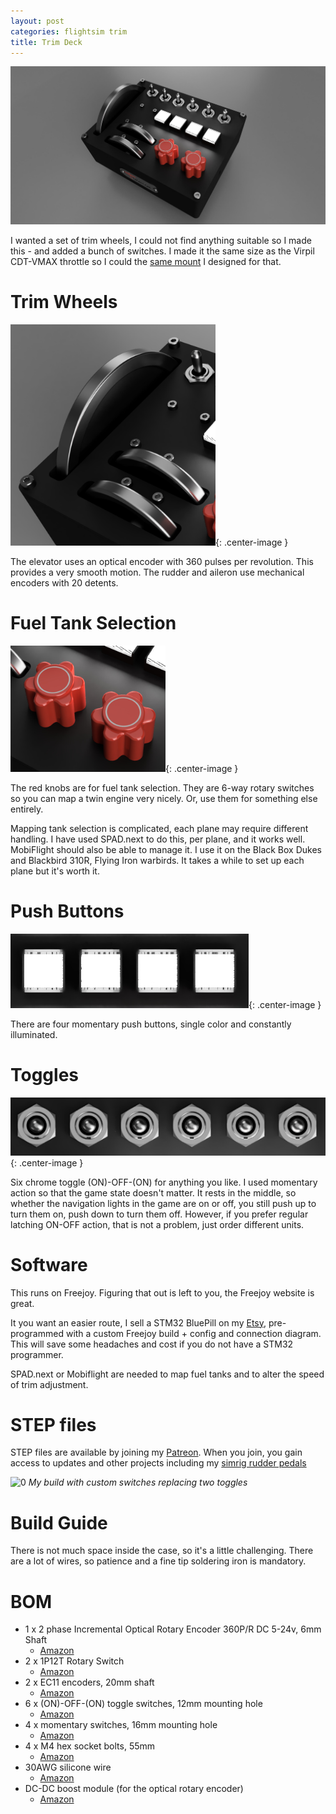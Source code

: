 ```yaml
---
layout: post
categories: flightsim trim
title: Trim Deck
---
```


![CDT_VMAX_Mount_2025 May 26_10 49 37PM 000_CustomizedView43852198952_jpg](../assets/trim-deck/CDT_VMAX_Mount_2025-May-26_10-49-37PM-000_CustomizedView43852198952_jpg.jpg)

I wanted a set of trim wheels, I could not find anything suitable so I made this - and added a bunch of switches. I made it the same size as the Virpil CDT-VMAX throttle so I could the [same mount](./virpil-cdt-vmax-bracket) I designed for that. 

# Trim Wheels

![1](../assets/trim-deck/1.png){: .center-image }

The elevator uses an optical encoder with 360 pulses per revolution. This provides a very smooth motion. The rudder and aileron use mechanical encoders with 20 detents.

# Fuel Tank Selection

![2](../assets/trim-deck/2.png){: .center-image }

The red knobs are for fuel tank selection. They are 6-way rotary switches so you can map a twin engine very nicely. Or, use them for something else entirely.

Mapping tank selection is complicated, each plane may require different handling. I have used SPAD.next to do this, per plane, and it works well. MobiFlight should also be able to manage it. I use it on the Black Box Dukes and Blackbird 310R, Flying Iron warbirds. It takes a while to set up each plane but it's worth it.

# Push Buttons

![3](../assets/trim-deck/3.png){: .center-image }

There are four momentary push buttons, single color and constantly illuminated.

# Toggles

![4](../assets/trim-deck/4.png){: .center-image }

Six chrome toggle (ON)-OFF-(ON) for anything you like. I used momentary action so that the game state doesn't matter. It rests in the middle, so whether the navigation lights in the game are on or off, you still push up to turn them on, push down to turn them off. However, if you prefer regular latching ON-OFF action, that is not a problem, just order different units.

# Software

This runs on Freejoy. Figuring that out is left to you, the Freejoy website is great. 

It you want an easier route, I sell a STM32 BluePill on my [Etsy](https://s16nengineering.etsy.com), pre-programmed with a custom Freejoy build + config and connection diagram. This will save some headaches and cost if you do not have a STM32 programmer.

SPAD.next or Mobiflight are needed to map fuel tanks and to alter the speed of trim adjustment.

# STEP files

STEP files are available by joining my [Patreon](https://patreon.com/s16n). When you join, you gain access to updates and other projects including my [simrig rudder pedals](rudder-pedals) 

![0](../assets/trim-deck/0.png)
*My build with custom switches replacing two toggles*

# Build Guide

There is not much space inside the case, so it's a little challenging. There are a lot of wires, so patience and a fine tip soldering iron is mandatory.

# BOM

- 1 x 2 phase Incremental Optical Rotary Encoder 360P/R DC 5-24v, 6mm Shaft
  - [Amazon](https://www.amazon.com/dp/B07MWZ4CLT)
- 2 x 1P12T Rotary Switch
  - [Amazon](https://www.amazon.com/dp/B074WMC9C8)
- 2 x EC11 encoders, 20mm shaft
  - [Amazon](https://www.amazon.com/dp/B08728K3YB)
- 6 x (ON)-OFF-(ON) toggle switches, 12mm mounting hole
  - [Amazon](https://www.amazon.com/dp/B09JFYNFFK)
- 4 x momentary switches, 16mm mounting hole
  - [Amazon](https://www.amazon.com/dp/B0BFQM928J)
- 4 x M4 hex socket bolts, 55mm 
  - [Amazon](https://www.amazon.com/dp/B0DFYK39N6)
- 30AWG silicone wire
  - [Amazon](https://www.amazon.com/dp/B01M70EDCW) 
- DC-DC boost module (for the optical rotary encoder)
  - [Amazon](https://www.amazon.com/dp/B07T7FWVP8)

